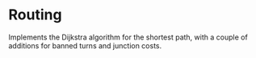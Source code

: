 Routing
=======

Implements the Dijkstra algorithm for the shortest path, with a couple of additions for banned turns and junction costs.


